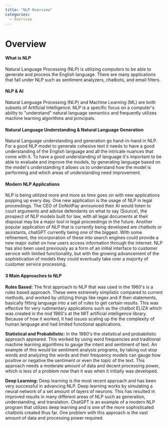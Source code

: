 ```yaml
---
title: "NLP Overview"
categories:
  - Overview
---
```


# Overview

#### **What is NLP**

Natural Language Processing (NLP) is utilizing computers to be able to generate and
process the English language.
There are many applications that fall under NLP such as sentiment analyzers,
chatbots, and email filters.

#### **NLP & AI**

Natural Language Processing (NLP) and Machine Learning (ML) are both subsets of
Artificial Intelligence.
NLP is a specific focus on a computer's ability to "understand" natural language
semantics and frequently utilizes machine learning algorithms and principals.

#### **Natural Language Understanding & Natural Language Generation**

Natural Language understanding and generation go hand-in-hand in NLP.
For a good NLP model to generate cohesive text it needs to have a good
understanding of the English language and all the intricate nuances that come with it.
To have a good understanding of language it's important to be able to evaluate and
improve the models, by generating language based on the model's understanding it
allows us to understand how the model is performing and which areas of
understanding need improvement.

#### **Modern NLP Applications**

NLP is being utilized more and more as time goes on with new applications popping
up every day.
One new application is the usage of NLP in legal proceedings. The CEO of DoNotPay
announced their AI would listen to court arguments and advise defendants on what
to say (Source), the prospect of NLP models built for law, with all legal documents at
their disposal may be a major tool in legal proceedings in the future.
Another popular application of NLP that is currently being developed are chatbots or
assistants, chatGPT currently being one of the biggest. With some refinement, the
incorporation of these into search engines could provide a new major outlet on how
users access information through the internet.
NLP has also been used previously as a form of an initial interface to customer service
with limited functionality, but with the growing advancement of the sophistication of
models they could eventually take over a majority of customer service processing.

#### **3 Main Approaches to NLP**

**Rules Based:**
The first approach to NLP that was used in the 1960's is a rules based approach.
These were extremely simplistic compared to current methods, and worked by
utilizing things like regex and if then statements, basically fitting language into a set of
rules to get certain results. This was effective for very rudimentary applications such
as the chatbot ELIZA which was created in the mid 1960's at the MIT artificial
intelligence library. Because of how it worked, it had issues scaling up the the
complexity of human language and had limited functional applications.

**Statistical and Probabilistic:**
In the 1980's the statistical and probabilistic approach appeared. This worked by
using word frequencies and traditional machine learning algorithms to gauge the
intent and sentiment of text. An example of this would be sentiment analysis
programs, by taking out stop words and analyzing the words and their frequency
models can gauge how positive or negative the sentiment or even the topic of the
text. This approach needs a moderate amount of data and decent processing power,
which is less of a problem now than it was when it initially was developed.

**Deep Learning:**
Deep learning is the most recent approach and has been very successful in advancing
NLP. Deep learning works by simulating a neural network of a set amount of layers of
neurons. This has resulted in improved results in many different areas of NLP such as
generation, understanding, and translation. ChatGPT is an example of a modern NLP
program that utilizes deep learning and is one of the more sophisticated chatbots
created thus far. One problem with this approach is the vast amount of data and
processing power required.